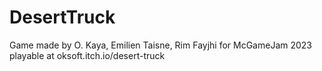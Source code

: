 # DesertTruck

Game made by O. Kaya, Emilien Taisne, Rim Fayjhi for McGameJam 2023
playable at oksoft.itch.io/desert-truck
